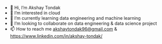- 👋 Hi, I’m Akshay Tondak
- 👀 I’m interested in cloud
- 🌱 I’m currently learning data engineering and machine learning
- 💞️ I’m looking to collaborate on data engineering & data science project
- 📫 How to reach me akshaytondak96@gmail.com & https://www.linkedin.com/in/akshay-tondak/ 

<!---
akshayytondak/akshayytondak is a ✨ special ✨ repository because its `README.md` (this file) appears on your GitHub profile.
You can click the Preview link to take a look at your changes.
--->
